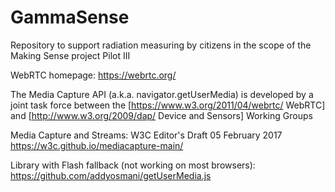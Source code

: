 # GammaSense
Repository to support radiation measuring by citizens in the scope of the Making Sense project Pilot III


WebRTC homepage: https://webrtc.org/

The Media Capture API (a.k.a. navigator.getUserMedia) is developed by a joint task force between the [https://www.w3.org/2011/04/webrtc/ WebRTC] and [http://www.w3.org/2009/dap/ Device and Sensors] Working Groups

Media Capture and Streams: W3C Editor's Draft 05 February 2017 https://w3c.github.io/mediacapture-main/


Library with Flash fallback (not working on most browsers): https://github.com/addyosmani/getUserMedia.js
